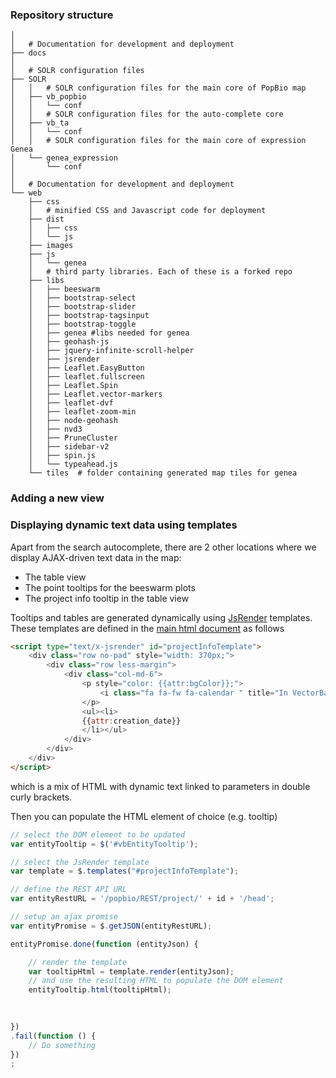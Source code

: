 ### Repository structure

``` shell
│
│   # Documentation for development and deployment
├── docs
│
│   # SOLR configuration files
├── SOLR
│   │   # SOLR configuration files for the main core of PopBio map
│   ├── vb_popbio
│   │   └── conf
│   │   # SOLR configuration files for the auto-complete core
│   ├── vb_ta
│   │   └── conf
│   │   # SOLR configuration files for the main core of expression Genea
│   └── genea_expression
│       └── conf
│
│   # Documentation for development and deployment
└── web
    ├── css
    │   # minified CSS and Javascript code for deployment
    ├── dist
    │   ├── css
    │   └── js
    ├── images
    ├── js
    │   └── genea
    │   # third party libraries. Each of these is a forked repo
    ├── libs
    │   ├── beeswarm
    │   ├── bootstrap-select
    │   ├── bootstrap-slider
    │   ├── bootstrap-tagsinput
    │   ├── bootstrap-toggle
    │   ├── genea #libs needed for genea
    │   ├── geohash-js
    │   ├── jquery-infinite-scroll-helper
    │   ├── jsrender
    │   ├── Leaflet.EasyButton
    │   ├── leaflet.fullscreen
    │   ├── Leaflet.Spin
    │   ├── Leaflet.vector-markers
    │   ├── leaflet-dvf
    │   ├── leaflet-zoom-min
    │   ├── node-geohash
    │   ├── nvd3
    │   ├── PruneCluster
    │   ├── sidebar-v2
    │   ├── spin.js
    │   └── typeahead.js
    └── tiles  # folder containing generated map tiles for genea
```


### Adding a new view

### Displaying dynamic text data using templates

Apart from the search autocomplete, there are 2 other locations where we display AJAX-driven
text data in the map:
* The table view
* The point tooltips for the beeswarm plots
* The project info tooltip in the table view

Tooltips and tables are generated dynamically using [JsRender](https://www.jsviews.com/)
templates. These templates are defined in the
[main html document](../web/vb_geohashes_mean.html) as follows

``` html
<script type="text/x-jsrender" id="projectInfoTemplate">
    <div class="row no-pad" style="width: 370px;">
        <div class="row less-margin">
            <div class="col-md-6">
                <p style="color: {{attr:bgColor}};">
                    <i class="fa fa-fw fa-calendar " title="In VectorBase since"></i><b> In VectorBase since</b>
                </p>
                <ul><li>
                {{attr:creation_date}}
                </li></ul>
            </div>
        </div>
    </div>
</script>
```

which is a mix of HTML with dynamic text linked to parameters in double curly brackets.

Then you can populate the HTML element of choice (e.g. tooltip)

``` javascript
// select the DOM element to be updated
var entityTooltip = $('#vbEntityTooltip');

// select the JsRender template
var template = $.templates("#projectInfoTemplate");

// define the REST API URL
var entityRestURL = '/popbio/REST/project/' + id + '/head';

// setup an ajax promise
var entityPromise = $.getJSON(entityRestURL);

entityPromise.done(function (entityJson) {

    // render the template
    var tooltipHtml = template.render(entityJson);
    // and use the resulting HTML to populate the DOM element
    entityTooltip.html(tooltipHtml);
    
    

})
.fail(function () {
    // Do something
})
;
```


